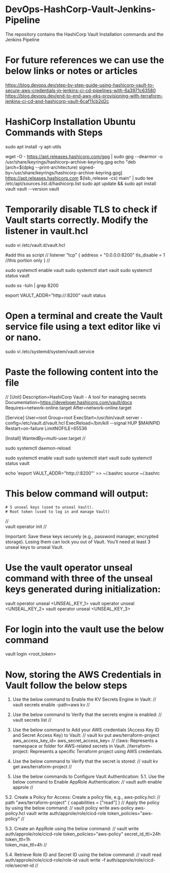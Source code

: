 # DevOps-HashCorp-Vault-Jenkins-Pipeline
The repository contains the HashiCorp Vault Installation commands and the Jenkins Pipeline


# For future references we can use the below links or notes or articles
https://blog.devops.dev/step-by-step-guide-using-hashicorp-vault-to-secure-aws-credentials-in-jenkins-ci-cd-pipelines-with-6a3971c63580
https://blog.devops.dev/end-to-end-aws-eks-provisioning-with-terraform-jenkins-ci-cd-and-hashicorp-vault-6caf11cb2d2c


# HashiCorp Installation Ubuntu Commands with Steps

sudo apt install -y apt-utils

wget -O - https://apt.releases.hashicorp.com/gpg | sudo gpg --dearmor -o /usr/share/keyrings/hashicorp-archive-keyring.gpg
echo "deb [arch=$(dpkg --print-architecture) signed-by=/usr/share/keyrings/hashicorp-archive-keyring.gpg] https://apt.releases.hashicorp.com $(lsb_release -cs) main" | sudo tee /etc/apt/sources.list.d/hashicorp.list
sudo apt update && sudo apt install vault
vault --version
vault



# Temporarily disable TLS to check if Vault starts correctly. Modify the listener in vault.hcl
sudo vi /etc/vault.d/vault.hcl

#add this as script
//
listener "tcp" {
  address     = "0.0.0.0:8200"
  tls_disable = 1 //this portion only
}
//

sudo systemctl enable vault
sudo systemctl start vault
sudo systemctl status vault



sudo ss -tuln | grep 8200

export VAULT_ADDR="http://<ec2-ip>:8200"
vault status

# Open a terminal and create the Vault service file using a text editor like vi or nano.
sudo vi /etc/systemd/system/vault.service

# Paste the following content into the file
//
[Unit]
Description=HashiCorp Vault - A tool for managing secrets
Documentation=https://developer.hashicorp.com/vault/docs
Requires=network-online.target
After=network-online.target

[Service]
User=root
Group=root
ExecStart=/usr/bin/vault server -config=/etc/vault.d/vault.hcl
ExecReload=/bin/kill --signal HUP $MAINPID
Restart=on-failure
LimitNOFILE=65536

[Install]
WantedBy=multi-user.target
//

sudo systemctl daemon-reload

sudo systemctl enable vault
sudo systemctl start vault
sudo systemctl status vault




echo 'export VAULT_ADDR="http://<vault-server-ip>:8200"' >> ~/.bashrc 
source ~/.bashrc


# This below command will output:
	# 5 unseal keys (used to unseal Vault).	
	# Root token (used to log in and manage Vault)
//	
vault operator init
//



Important:
Save these keys securely (e.g., password manager, encrypted storage). Losing them can lock you out of Vault.
You’ll need at least 3 unseal keys to unseal Vault.

# Use the vault operator unseal command with three of the unseal keys generated during initialization:
vault operator unseal <UNSEAL_KEY_1>
vault operator unseal <UNSEAL_KEY_2>
vault operator unseal <UNSEAL_KEY_3>


# For login into the vault use the below command
vault login <root_token>




# Now, storing the AWS Credentials in Vault follow the below steps
1. Use the below command to Enable the KV Secrets Engine in Vault:
//
vault secrets enable -path=aws kv
//

2. Use the below command to Verify that the secrets engine is enabled:
//
vault secrets list
//

3. Use the below command to Add your AWS credentials (Access Key ID and Secret Access Key) to Vault:
//
vault kv put aws/terraform-project aws_access_key_id=<your-access-key-id> aws_secret_access_key=<your-secret-access-key>
//
//aws: Represents a namespace or folder for AWS-related secrets in Vault.
//terraform-project: Represents a specific Terraform project using AWS credentials.

4. Use the below command to Verify that the secret is stored:
//
vault kv get aws/terraform-project
//

5. Use the below commands to Configure Vault Authentication:
5.1. Use the below command to Enable AppRole Authentication:
//
vault auth enable approle
//

5.2. Create a Policy for Access: Create a policy file, e.g., aws-policy.hcl:
//
path "aws/terraform-project" {
    capabilities = ["read"]
}
//
Apply the policy by using the below command:
//
vault policy write aws-policy aws-policy.hcl
vault write auth/approle/role/cicd-role token_policies="aws-policy"
//

5.3. Create an AppRole using the below command:
//
vault write auth/approle/role/cicd-role
	token_policies="aws-policy"
	secret_id_ttl=24h \
    token_ttl=1h \
    token_max_ttl=4h
//
	
5.4. Retrieve Role ID and Secret ID using the below command:
//
vault read auth/approle/role/cicd-role/role-id
vault write -f auth/approle/role/cicd-role/secret-id
//
